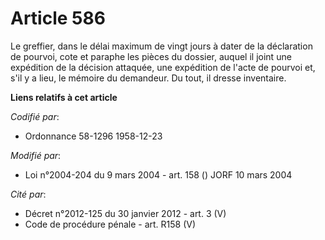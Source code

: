 # Article 586

Le greffier, dans le délai maximum de vingt jours à dater de la déclaration de pourvoi, cote et paraphe les pièces du
dossier, auquel il joint une expédition de la décision attaquée, une expédition de l'acte de pourvoi et, s'il y a lieu, le
mémoire du demandeur. Du tout, il dresse inventaire.

**Liens relatifs à cet article**

_Codifié par_:

  - Ordonnance 58-1296 1958-12-23

_Modifié par_:

  - Loi n°2004-204 du 9 mars 2004 - art. 158 () JORF 10 mars 2004

_Cité par_:

  - Décret n°2012-125 du 30 janvier 2012 - art. 3 (V)
  - Code de procédure pénale - art. R158 (V)
